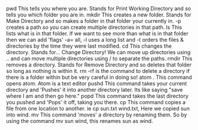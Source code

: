 pwd     This tells you where you are. Stands for Print Working Directory and so tells you which folder you are in.
mkdir   This creates a new folder. Stands for Make Directory and so makes a folder in that folder your currently in. -p creates a path so you can create multiple directories in that path.
ls      This lists what is in that folder. If we want to see more than what is in that folder then we can add 'flags' -a= all, -l uses a long list and -t orders the files & directories by the time they were last modified.
cd      This changes the directory. Stands for... Change Directory! We can move up directories using .. and can move multiple directories using / to separate the paths.
rmdir   This removes a directory. Stands for Remove Directory and so deletes that folder so long as nothing is within it. rm -rf is the command to delete a directory if there is a folder within but be very careful in doing so!
atom .  This command opens atom. Atom is a text editor
pushd   This command takes your current directory and 'Pushes' it into another directory later. Its like saying "save where I am and then go here."
popd    This command takes the last directory you pushed and 'Pops' it off, taking you there.
cp      This command copies a file from one location to another. ie cp sun.txt wind.txt, Here we copied sun into wind.
mv      This command 'moves' a directory by renaming them. So by using the command mv sun wind, this renames sun as wind.
